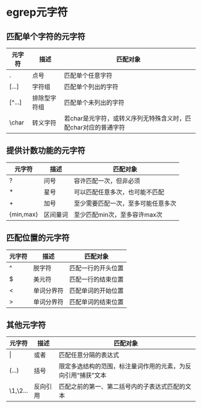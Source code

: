 # egrep元字符
## 匹配单个字符的元字符
元字符 | 描述 | 匹配对象
--- | --- | ---
. | 点号 | 匹配单个任意字符
[...] | 字符组 | 匹配单个列出的字符
[^...] | 排除型字符组 | 匹配单个未列出的字符
\char | 转义字符 | 若char是元字符，或转义序列无特殊含义时，匹配char对应的普通字符

## 提供计数功能的元字符
元字符 | 描述 | 匹配对象
--- | --- | ---
? | 问号 | 容许匹配一次，但非必须
* | 星号 | 可以匹配任意多次，也可能不匹配
+ | 加号 | 至少需要匹配一次，至多可能任意多次
{min,max} | 区间量词 | 至少匹配min次，至多容许max次

## 匹配位置的元字符
元字符 | 描述 | 匹配对象
--- | --- | ---
^ |  脱字符 | 匹配一行的开头位置
$ |  美元符 | 匹配一行的结束位置
\< | 单词分界符 | 匹配单词的开始位置
\> | 单词分界符 | 匹配单词的结束位置

## 其他元字符
元字符 | 描述 | 匹配对象
--- | --- | ---
&#124; | 或者 | 匹配任意分隔的表达式
(...) |  括号 | 限定多选结构的范围，标注量词作用的元素，为反向引用“捕获”文本
 \1,\2... | 反向引用 | 匹配之前的第一、第二括号内的子表达式匹配的文本
